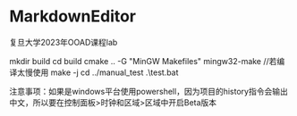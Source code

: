 # MarkdownEditor
复旦大学2023年OOAD课程lab


mkdir build
cd build
cmake .. -G "MinGW Makefiles"
mingw32-make 	//若编译太慢使用 make -j
cd ../manual_test
.\test.bat

注意事项：如果是windows平台使用powershell，因为项目的history指令会输出中文，所以要在控制面板>时钟和区域>区域中开启Beta版本

